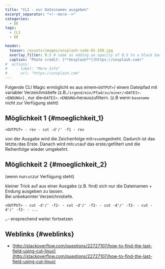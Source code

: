 ```yaml
---
title: "CLI - nur Dateinamen ausgeben"
excerpt_separator: "<!--more-->"
categories:
  - DE
tags:
  - CLI
  - DE

header:
  teaser: /assets/images/unsplash-code-01-150.jpg
  overlay_filter: 0.5 # same as adding an opacity of 0.5 to a black background
  caption: "Photo credit: [**Unsplash**](https://unsplash.com)"
#  actions:
#    - label: "More Info"
#      url: "https://unsplash.com"
---
```



Folgende CLI Magic ermöglicht es aus einem`<OUTPUT>`/ einem Dateipfad mit variabler Verzeichnistiefe (z.B.`/irgend/ein/Pfad/zu/einer/<DATEI>.<ENDUNG>`) , nur die`<DATEI>.<ENDUNG>`herauszufiltern. (z.B wenn `basename` nicht zur Verfügung steht)

## Möglichkeit 1 {#moeglichkeit_1}

```
<OUTPUT> - rev - cut -d'/' -f1 - rev
```

von der Ausgabe wird die Zeichenfolge mit`rev`umgedreht. Dadurch ist das letzte`/`das Erste. Danach wird mit`cut`auf das erste`/`gefiltert und die Reihenfolge wieder umgekehrt.

## Möglichkeit 2 {#moeglichkeit_2}

(wenn nur`cut`zur Verfügung steht)

kleiner Trick auf aus einer Ausgabe (z.B. find) sich nur die Dateinamen + Endung ausgeben zu lassen.  
Bei unbekannter Verzeichnistiefe.

```
<OUTPUT> - cut -d'/' -f2- - cut -d'/' -f2- - cut -d'/' -f2- - cut -d'/' -f2- - ...
```

`…`- ensprechend weiter fortsetzen

## Weblinks {#weblinks}

* [http://stackoverflow.com/questions/22727107/how-to-find-the-last-field-using-cut-linux](http://stackoverflow.com/questions/22727107/how-to-find-the-last-field-using-cut-linux)



